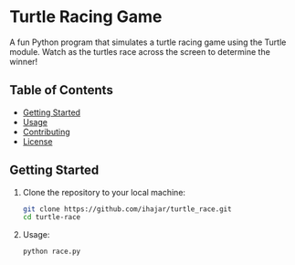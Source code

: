# Turtle Racing Game

A fun Python program that simulates a turtle racing game using the Turtle module. Watch as the turtles race across the screen to determine the winner!

## Table of Contents

- [Getting Started](#getting-started)
- [Usage](#usage)
- [Contributing](#contributing)
- [License](#license)

## Getting Started

1. Clone the repository to your local machine:

   ```bash
   git clone https://github.com/ihajar/turtle_race.git
   cd turtle-race

2. Usage:
   ```bash
   python race.py
